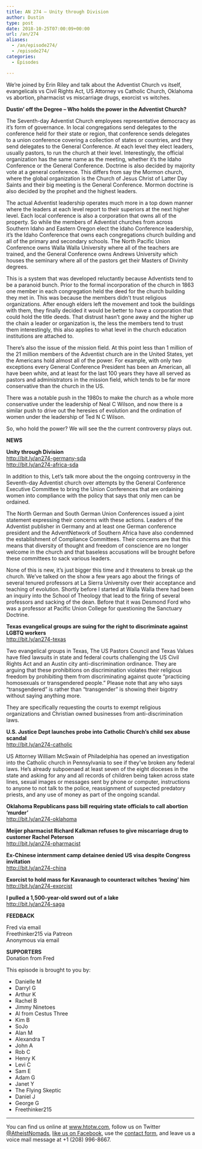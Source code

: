 ```yaml
---
title: AN 274 – Unity through Division
author: Dustin
type: post
date: 2018-10-25T07:00:09+00:00
url: /an/274
aliases:
  - /an/episode274/
  - /episode274/
categories:
  - Episodes

---
```

<div id="buzzsprout-player-10552835"></div><script src="https://www.buzzsprout.com/1983601/10552835-episode-274-unity-through-division.js?container_id=buzzsprout-player-10552835&player=small" type="text/javascript" charset="utf-8"></script>
  
We&#8217;re joined by Erin Riley and talk about the Adventist Church vs itself, evangelicals vs Civil Rights Act, US Attorney vs Catholic Church, Oklahoma vs abortion, pharmacist vs miscarriage drugs, exorcist vs witches.  
<!--more-->

**Dustin’ off the Degree &#8211; Who holds the power in the Adventist Church?**

The Seventh-day Adventist Church employees representative democracy as it’s form of governance. In local congregations send delegates to the conference held for their state or region, that conference sends delegates to a union conference covering a collection of states or countries, and they send delegates to the General Conference. At each level they elect leaders, usually pastors, to run the church at their level. Interestingly, the official organization has the same name as the meeting, whether it’s the Idaho Conference or the General Conference. Doctrine is also decided by majority vote at a general conference. This differs from say the Mormon church, where the global organization is the Church of Jesus Christ of Latter Day Saints and their big meeting is the General Conference. Mormon doctrine is also decided by the prophet and the highest leaders.

The actual Adventist leadership operates much more in a top down manner where the leaders at each level report to their superiors at the next higher level. Each local conference is also a corporation that owns all of the property. So while the members of Adventist churches from across Southern Idaho and Eastern Oregon elect the Idaho Conference leadership, it’s the Idaho Conference that owns each congregations church building and all of the primary and secondary schools. The North Pacific Union Conference owns Walla Walla University where all of the teachers are trained, and the General Conference owns Andrews University which houses the seminary where all of the pastors get their Masters of Divinity degrees.

This is a system that was developed reluctantly because Adventists tend to be a paranoid bunch. Prior to the formal incorporation of the church in 1863 one member in each congregation held the deed for the church building they met in. This was because the members didn’t trust religious organizations. After enough elders left the movement and took the buildings with them, they finally decided it would be better to have a corporation that could hold the title deeds. That distrust hasn’t gone away and the higher up the chain a leader or organization is, the less the members tend to trust them interestingly, this also applies to what level in the church education institutions are attached to.

There’s also the issue of the mission field. At this point less than 1 million of the 21 million members of the Adventist church are in the United States, yet the Americans hold almost all of the power. For example, with only two exceptions every General Conference President has been an American, all have been white, and at least for the last 100 years they have all served as pastors and administrators in the mission field, which tends to be far more conservative than the church in the US.

There was a notable push in the 1980s to make the church as a whole more conservative under the leadership of Neal C Wilson, and now there is a similar push to drive out the heresies of evolution and the ordination of women under the leadership of Ted N C Wilson.

So, who hold the power? We will see the the current controversy plays out.

**NEWS**

**Unity through Division**  
<a href="http://bit.ly/an274-germany-sda" target="_blank" rel="noopener">http://bit.ly/an274-germany-sda</a>  
<a href="http://bit.ly/an274-africa-sda" target="_blank" rel="noopener">http://bit.ly/an274-africa-sda</a>

In addition to this, Let’s talk more about the the ongoing controversy in the Seventh-day Adventist church over attempts by the General Conference Executive Committee to bring the Union Conferences that are ordaining women into compliance with the policy that says that only men can be ordained.

The North German and South German Union Conferences issued a joint statement expressing their concerns with these actions. Leaders of the Adventist publisher in Germany and at least one German conference president and the AdventNetwork of Southern Africa have also condemned the establishment of Compliance Committees. Their concerns are that this means that diversity of thought and freedom of conscience are no longer welcome in the church and that baseless accusations will be brought before these committees to sack various leaders.

None of this is new, it’s just bigger this time and it threatens to break up the church. We’ve talked on the show a few years ago about the firings of several tenured professors at La Sierra University over their acceptance and teaching of evolution. Shortly before I started at Walla Walla there had been an inquiry into the School of Theology that lead to the firing of several professors and sacking of the dean. Before that it was Desmond Ford who was a professor at Pacific Union College for questioning the Sanctuary Doctrine.

**Texas evangelical groups are suing for the right to discriminate against LGBTQ workers**  
<a href="http://bit.ly/an274-texas" target="_blank" rel="noopener">http://bit.ly/an274-texas</a>

Two evangelical groups in Texas, The US Pastors Council and Texas Values have filed lawsuits in state and federal courts challenging the US Civil Rights Act and an Austin city anti-discrimination ordinance. They are arguing that these prohibitions on discrimination violates their religious freedom by prohibiting them from discriminating against quote “practicing homosexuals or transgendered people.” Please note that any who says “transgendered” is rather than “transgender” is showing their bigotry without saying anything more.

They are specifically requesting the courts to exempt religious organizations and Christian owned businesses from anti-discrimination laws.

**U.S. Justice Dept launches probe into Catholic Church’s child sex abuse scandal**  
<a href="http://bit.ly/an274-catholic" target="_blank" rel="noopener">http://bit.ly/an274-catholic</a>

US Attorney William McSwain of Philadelphia has opened an investigation into the Catholic church in Pennsylvania to see if they’ve broken any federal laws. He’s already subpoenaed at least seven of the eight dioceses in the state and asking for any and all records of children being taken across state lines, sexual images or messages sent by phone or computer, instructions to anyone to not talk to the police, reassignment of suspected predatory priests, and any use of money as part of the ongoing scandal.

**Oklahoma Republicans pass bill requiring state officials to call abortion ‘murder’**  
<a href="http://bit.ly/an274-oklahoma" target="_blank" rel="noopener">http://bit.ly/an274-oklahoma</a>

**Meijer pharmacist Richard Kalkman refuses to give miscarriage drug to customer Rachel Peterson**  
<a href="http://bit.ly/an274-pharmacist" target="_blank" rel="noopener">http://bit.ly/an274-pharmacist</a>

**Ex-Chinese internment camp detainee denied US visa despite Congress invitation**  
<a href="http://bit.ly/an274-china" target="_blank" rel="noopener">http://bit.ly/an274-china</a>

**Exorcist to hold mass for Kavanaugh to counteract witches &#8216;hexing’ him**  
<a href="http://bit.ly/an274-exorcist" target="_blank" rel="noopener">http://bit.ly/an274-exorcist</a>

**I pulled a 1,500-year-old sword out of a lake**  
<a href="http://bit.ly/an274-saga" target="_blank" rel="noopener">http://bit.ly/an274-saga</a>

**FEEDBACK**

Fred via email  
Freethinker215 via Patreon  
Anonymous via email

**SUPPORTERS**  
Donation from Fred

This episode is brought to you by:

  * Danielle M
  * Darryl G
  * Arthur K
  * Rachel B
  * Jimmy Ninetoes
  * Al from Cestus Three
  * Kim B
  * SoJo
  * Alan M
  * Alexandra T
  * John A
  * Rob C
  * Henry K
  * Levi C
  * Sam E
  * Adam G
  * Janet Y
  * The Flying Skeptic
  * Daniel J
  * George G
  * Freethinker215

<hr width="500" />

You can find us online at <a href="https://www.htotw.com/" target="_blank" rel="noopener">www.htotw.com</a>, follow us on Twitter <a href="https://htotw.com/twitter" target="_blank" rel="noopener">@AtheistNomads</a>, <a href="https://htotw.com/facebook" target="_blank" rel="noopener">like us on Facebook</a>, use the [contact form](https://htotw.com/contact), and leave us a voice mail message at +1 (208) 996-8667.